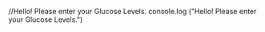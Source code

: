 //Hello! Please enter your Glucose Levels.
console.log ("Hello! Please enter your Glucose Levels.")
